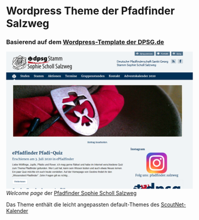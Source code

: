 # Wordpress Theme der Pfadfinder Salzweg
### Basierend auf dem [Wordpress-Template der DPSG.de](https://dpsg.de/de/fuer-mitglieder/oeffentlichkeitsarbeit/vorlagen/vorlagen-online/wordpress.html)

![Screenshot der Pfadfinder Salzweg](screenshot.png)
_Welcome page_ der [Pfadfinder Sophie Scholl Salzweg](https://www.pfadfinder-salzweg.de)

Das Theme enthält die leicht angepassten default-Themes des [ScoutNet-Kalender](https://www.scoutnet.de/kalender/start)
